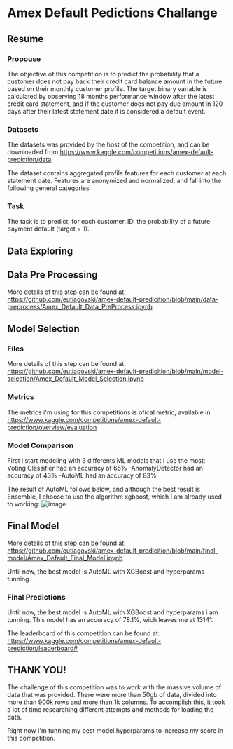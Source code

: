 # Amex Default Pedictions Challange

## Resume
### Propouse
The objective of this competition is to predict the probability that a customer does not pay back their credit card balance amount in the future based on their monthly customer profile. The target binary variable is calculated by observing 18 months performance window after the latest credit card statement, and if the customer does not pay due amount in 120 days after their latest statement date it is considered a default event. 

### Datasets
The datasets was provided by the host of the competition, and can be downloaded from https://www.kaggle.com/competitions/amex-default-prediction/data.

The dataset contains aggregated profile features for each customer at each statement date. Features are anonymized and normalized, and fall into the following general categories

### Task
The task is to predict, for each customer_ID, the probability of a future payment default (target = 1).

## Data Exploring

## Data Pre Processing
More details of this step can be found at: https://github.com/eutiagovski/amex-default-predicition/blob/main/data-preprocess/Amex_Default_Data_PreProcess.ipynb

## Model Selection
### Files
More details of this step can be found at: https://github.com/eutiagovski/amex-default-predicition/blob/main/model-selection/Amex_Default_Model_Selection.ipynb

### Metrics
The metrics i'm using for this competitions is ofical metric, available in https://www.kaggle.com/competitions/amex-default-prediction/overview/evaluation

### Model Comparison
First i start modeling with 3 differents ML models that i use the most:
-Voting Classifier had an accuracy of 65%
-AnomalyDetector had an accuracy of 43%
-AutoML had an accuracy of 83%

The result of AutoML follows below, and although the best result is Ensemble, I choose to use the algorithm xgboost, which I am already used to working:
![image](https://user-images.githubusercontent.com/74082359/175653368-076aed0d-2d2b-4f70-a395-7878226e11ea.png)

## Final Model
More details of this step can be found at: https://github.com/eutiagovski/amex-default-predicition/blob/main/final-model/Amex_Default_Final_Model.ipynb

Until now, the best model is AutoML with XGBoost and hyperparams tunning.

### Final Predictions
Until now, the best model is AutoML with XGBoost and hyperparams i am tunning. This model has an accuracy of 78.1%, wich leaves me at 1314°.

The leaderboard of this competition can be found at: https://www.kaggle.com/competitions/amex-default-prediction/leaderboard#

## THANK YOU!
The challenge of this competition was to work with the massive volume of data that was provided. There were more than 50gb of data, divided into more than 900k rows and more than 1k columns. To accomplish this, it took a lot of time researching different attempts and methods for loading the data.

Right now I'm tunning my best model hyperparams to increase my score in this competition.

